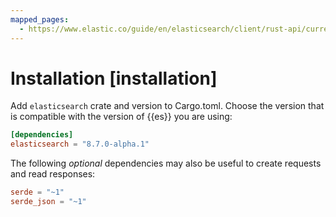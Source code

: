 ```yaml
---
mapped_pages:
  - https://www.elastic.co/guide/en/elasticsearch/client/rust-api/current/installation.html
---
```


# Installation [installation]

Add `elasticsearch` crate and version to Cargo.toml. Choose the version that is compatible with the version of {{es}} you are using:

```toml
[dependencies]
elasticsearch = "8.7.0-alpha.1"
```

The following *optional* dependencies may also be useful to create requests and read responses:

```toml
serde = "~1"
serde_json = "~1"
```


